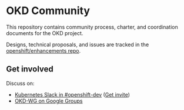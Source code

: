 OKD Community
=============

This repository contains community process, charter, and coordination documents for the OKD project.

Designs, technical proposals, and issues are tracked in the [openshift/enhancements repo](https://github.com/openshift/enhancements).

Get involved
------------

Discuss on:
* [Kubernetes Slack in #openshift-dev](https://kubernetes.slack.com) ([Get invite](https://slack.k8s.io))
* [OKD-WG on Google Groups](https://groups.google.com/forum/#!forum/okd-wg)
